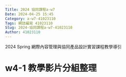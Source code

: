 ```yaml
---
Title: 2024 協同課程a-w7
Date: 2024-04-25 15:45
Category: a-w7-41023110
Tags: 網誌編寫 41023110
Slug: 2024-協同課程a-w7-41023110
Author: 41023110
---
```


2024 Spring 網際內容管理與協同產品設計實習課程教學導引

<!-- PELICAN_END_SUMMARY -->

# w4-1 教學影片分組整理